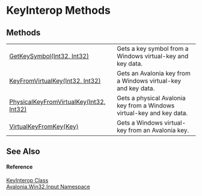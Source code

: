 # KeyInterop Methods




## Methods
<table>
<tr>
<td><a href="M_Avalonia_Win32_Input_KeyInterop_GetKeySymbol">GetKeySymbol(Int32, Int32)</a></td>
<td>Gets a key symbol from a Windows virtual-key and key data.</td>
</tr>
<tr>
<td><a href="M_Avalonia_Win32_Input_KeyInterop_KeyFromVirtualKey">KeyFromVirtualKey(Int32, Int32)</a></td>
<td>Gets an Avalonia key from a Windows virtual-key and key data.</td>
</tr>
<tr>
<td><a href="M_Avalonia_Win32_Input_KeyInterop_PhysicalKeyFromVirtualKey">PhysicalKeyFromVirtualKey(Int32, Int32)</a></td>
<td>Gets a physical Avalonia key from a Windows virtual-key and key data.</td>
</tr>
<tr>
<td><a href="M_Avalonia_Win32_Input_KeyInterop_VirtualKeyFromKey">VirtualKeyFromKey(Key)</a></td>
<td>Gets a Windows virtual-key from an Avalonia key.</td>
</tr>
</table>

## See Also


#### Reference
<a href="T_Avalonia_Win32_Input_KeyInterop">KeyInterop Class</a>  
<a href="N_Avalonia_Win32_Input">Avalonia.Win32.Input Namespace</a>  
